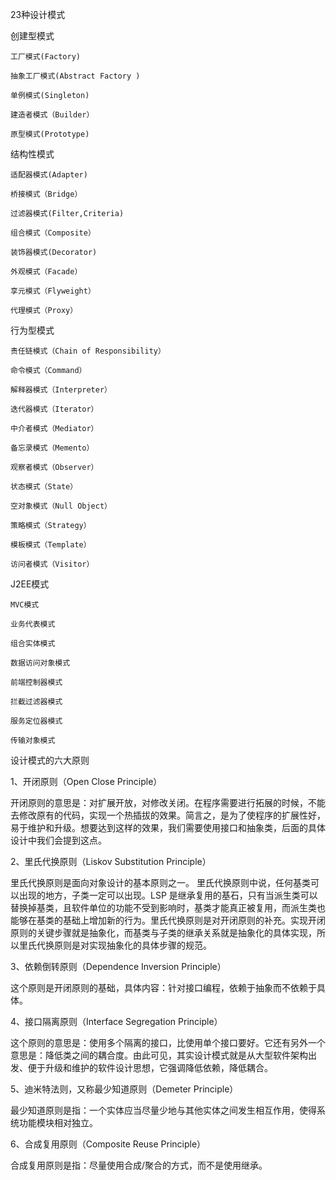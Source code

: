 23种设计模式


创建型模式

	工厂模式(Factory)

	抽象工厂模式(Abstract Factory )

	单例模式(Singleton)

	建造者模式（Builder）

	原型模式(Prototype)


结构性模式

	适配器模式(Adapter)
	
	桥接模式（Bridge）

	过滤器模式(Filter,Criteria)

	组合模式（Composite）

	装饰器模式(Decorator)

	外观模式（Facade）

	享元模式（Flyweight）

	代理模式（Proxy）


行为型模式

	责任链模式（Chain of Responsibility）

	命令模式（Command）

	解释器模式（Interpreter）

	迭代器模式（Iterator）

	中介者模式（Mediator）

	备忘录模式（Memento）

	观察者模式（Observer）

	状态模式（State）

	空对象模式（Null Object）

	策略模式（Strategy）

	模板模式（Template）

	访问者模式（Visitor）


J2EE模式

	MVC模式

	业务代表模式

	组合实体模式

	数据访问对象模式

	前端控制器模式

	拦截过滤器模式
	
	服务定位器模式

	传输对象模式

设计模式的六大原则

1、开闭原则（Open Close Principle）

开闭原则的意思是：对扩展开放，对修改关闭。在程序需要进行拓展的时候，不能去修改原有的代码，实现一个热插拔的效果。简言之，是为了使程序的扩展性好，易于维护和升级。想要达到这样的效果，我们需要使用接口和抽象类，后面的具体设计中我们会提到这点。

2、里氏代换原则（Liskov Substitution Principle）

里氏代换原则是面向对象设计的基本原则之一。 里氏代换原则中说，任何基类可以出现的地方，子类一定可以出现。LSP 是继承复用的基石，只有当派生类可以替换掉基类，且软件单位的功能不受到影响时，基类才能真正被复用，而派生类也能够在基类的基础上增加新的行为。里氏代换原则是对开闭原则的补充。实现开闭原则的关键步骤就是抽象化，而基类与子类的继承关系就是抽象化的具体实现，所以里氏代换原则是对实现抽象化的具体步骤的规范。

3、依赖倒转原则（Dependence Inversion Principle）

这个原则是开闭原则的基础，具体内容：针对接口编程，依赖于抽象而不依赖于具体。

4、接口隔离原则（Interface Segregation Principle）

这个原则的意思是：使用多个隔离的接口，比使用单个接口要好。它还有另外一个意思是：降低类之间的耦合度。由此可见，其实设计模式就是从大型软件架构出发、便于升级和维护的软件设计思想，它强调降低依赖，降低耦合。

5、迪米特法则，又称最少知道原则（Demeter Principle）

最少知道原则是指：一个实体应当尽量少地与其他实体之间发生相互作用，使得系统功能模块相对独立。

6、合成复用原则（Composite Reuse Principle）

合成复用原则是指：尽量使用合成/聚合的方式，而不是使用继承。


